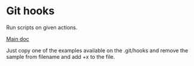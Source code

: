# Git hooks

Run scripts on given actions.

[Main doc](https://github.com/git/git/blob/master/Documentation/githooks.txt)

Just copy one of the examples available on the .git/hooks and remove the sample from filename and add +x to the file. 



